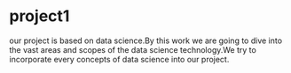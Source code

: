 # project1
our project is based on data science.By this work we are going to dive into the vast areas and scopes of the data science technology.We try to incorporate every concepts of data science into our project.
